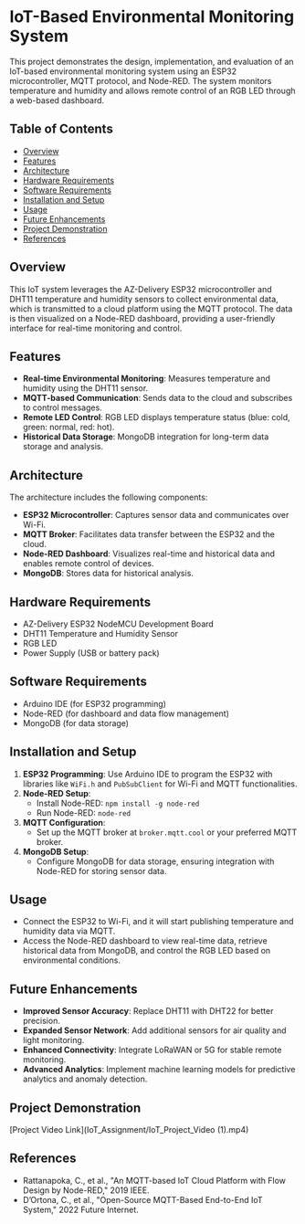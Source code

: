 # IoT-Based Environmental Monitoring System

This project demonstrates the design, implementation, and evaluation of an IoT-based environmental monitoring system using an ESP32 microcontroller, MQTT protocol, and Node-RED. The system monitors temperature and humidity and allows remote control of an RGB LED through a web-based dashboard.

## Table of Contents

- [Overview](#overview)
- [Features](#features)
- [Architecture](#architecture)
- [Hardware Requirements](#hardware-requirements)
- [Software Requirements](#software-requirements)
- [Installation and Setup](#installation-and-setup)
- [Usage](#usage)
- [Future Enhancements](#future-enhancements)
- [Project Demonstration](#project-demonstration)
- [References](#references)

## Overview

This IoT system leverages the AZ-Delivery ESP32 microcontroller and DHT11 temperature and humidity sensors to collect environmental data, which is transmitted to a cloud platform using the MQTT protocol. The data is then visualized on a Node-RED dashboard, providing a user-friendly interface for real-time monitoring and control.

## Features

- **Real-time Environmental Monitoring**: Measures temperature and humidity using the DHT11 sensor.
- **MQTT-based Communication**: Sends data to the cloud and subscribes to control messages.
- **Remote LED Control**: RGB LED displays temperature status (blue: cold, green: normal, red: hot).
- **Historical Data Storage**: MongoDB integration for long-term data storage and analysis.

## Architecture

The architecture includes the following components:

- **ESP32 Microcontroller**: Captures sensor data and communicates over Wi-Fi.
- **MQTT Broker**: Facilitates data transfer between the ESP32 and the cloud.
- **Node-RED Dashboard**: Visualizes real-time and historical data and enables remote control of devices.
- **MongoDB**: Stores data for historical analysis.

## Hardware Requirements

- AZ-Delivery ESP32 NodeMCU Development Board
- DHT11 Temperature and Humidity Sensor
- RGB LED
- Power Supply (USB or battery pack)

## Software Requirements

- Arduino IDE (for ESP32 programming)
- Node-RED (for dashboard and data flow management)
- MongoDB (for data storage)

## Installation and Setup

1. **ESP32 Programming**: Use Arduino IDE to program the ESP32 with libraries like `WiFi.h` and `PubSubClient` for Wi-Fi and MQTT functionalities.
2. **Node-RED Setup**:
   - Install Node-RED: `npm install -g node-red`
   - Run Node-RED: `node-red`
3. **MQTT Configuration**:
   - Set up the MQTT broker at `broker.mqtt.cool` or your preferred MQTT broker.
4. **MongoDB Setup**:
   - Configure MongoDB for data storage, ensuring integration with Node-RED for storing sensor data.

## Usage

- Connect the ESP32 to Wi-Fi, and it will start publishing temperature and humidity data via MQTT.
- Access the Node-RED dashboard to view real-time data, retrieve historical data from MongoDB, and control the RGB LED based on environmental conditions.

## Future Enhancements

- **Improved Sensor Accuracy**: Replace DHT11 with DHT22 for better precision.
- **Expanded Sensor Network**: Add additional sensors for air quality and light monitoring.
- **Enhanced Connectivity**: Integrate LoRaWAN or 5G for stable remote monitoring.
- **Advanced Analytics**: Implement machine learning models for predictive analytics and anomaly detection.

## Project Demonstration

[Project Video Link](IoT_Assignment/IoT_Project_Video (1).mp4)

## References

- Rattanapoka, C., et al., "An MQTT-based IoT Cloud Platform with Flow Design by Node-RED," 2019 IEEE.
- D’Ortona, C., et al., "Open-Source MQTT-Based End-to-End IoT System," 2022 Future Internet.

